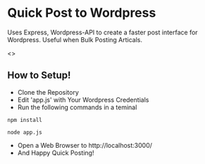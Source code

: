 # Quick Post to Wordpress

Uses Express, Wordpress-API to create a faster post interface for Wordpress.
Useful when Bulk Posting Articals.

<>

## How to Setup! ##
 * Clone the Repository
 * Edit 'app.js' with Your Wordpress Credentials
 * Run the following commands in a teminal

```
npm install
```

```
node app.js
```


 * Open a Web Browser to http://localhost:3000/
 * And Happy Quick Posting!
